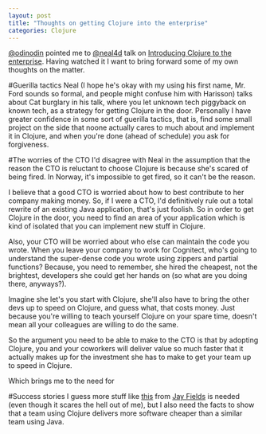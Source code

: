 ```yaml
---
layout: post
title: "Thoughts on getting Clojure into the enterprise"
categories: Clojure
---
```


[@odinodin](https://twitter.com/odinodin) pointed me to
[@neal4d](https://twitter.com/neal4d) talk on [Introducing Clojure to
the enterprise](http://t.co/kdQSlHQKIa). Having watched it I want to
bring forward some of my own thoughts on the matter.

#Guerilla tactics
Neal (I hope he's okay with my using his first name, Mr. Ford sounds
so formal, and people might confuse him with Harisson) talks about Cat
burglary in his talk, where you let unknown tech piggyback on known
tech, as a strategy for getting Clojure in the door. Personally I have
greater confidence in some sort of guerilla tactics, that is, find
some small project on the side that noone actually cares to much about
and implement it in Clojure, and when you're done (ahead of schedule)
you ask for forgiveness.

#The worries of the CTO
I'd disagree with Neal in the assumption that the reason the CTO is
reluctant to choose Clojure is because she's scared of being fired. In
Norway, it's impossible to get fired, so it can't be the reason.

I believe that a good CTO is worried about how to best contribute to
her company making money. So, if I were a CTO, I'd definitively rule
out a total rewrite of an existing Java application, that's just
foolish. So in order to get Clojure in the door, you need to find an
area of your application which is kind of isolated that you can
implement new stuff in Clojure.

Also, your CTO will be worried about who else can maintain the code
you wrote. When you leave your company to work for Cognitect, who's
going to understand the super-dense code you wrote using zippers and
partial functions? Because, you need to remember, she hired the
cheapest, not the brightest, developers she could get her hands on (so
what are you doing there, anyways?).

Imagine she let's you start with Clojure, she'll also have to
bring the other devs up to speed on Clojure, and guess what, that
costs money. Just because you're willing to teach yourself Clojure on
your spare time, doesn't mean all your colleagues are willing to do
the same.

So the argument you need to be able to make to the CTO is that by
adopting Clojure, you and your coworkers will deliver value so much
faster that it actually makes up for the investment she has to make to
get your team up to speed in Clojure.

Which brings me to the need for

#Success stories
I guess more stuff like [this](http://goo.gl/IbYAOn) from [Jay
Fields](https://www.twitter.com/thejayfields) is needed (even though
it scares the hell out of me), but I also need the facts to show that
a team using Clojure delivers more software cheaper than a similar
team using Java.

